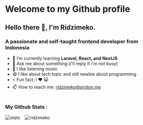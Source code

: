 <h1>Welcome to my Github profile</h1>

<h2>Hello there 👋, I'm Ridzimeko.</h2>
<h3>A passionate and self-taught frontend developer from Indonesia</h3>

- 🌱 I’m currently learning **Laravel, React, and NextJS**
- 💬 Ask me about something (i'll reply if i'm not busy)
- 🎵 I like listening music
- 😄 I like about tech topic and still newbie about programming
- ⚡ Fun fact: I ❤️ 😺 
- 📫 How to reach me: <a href="mailto:ridzimeko@proton.me">ridzimeko@proton.me</a> <br><br>

<p align="left">
  <h3>My Github Stats :</h3>
  <span>
    <img src="https://github-meko-stats.vercel.app/api?username=ridzimeko&show_icons=true&theme=transparent&include_all_commits=true" alt="stats" /> 
    &nbsp;&nbsp;
    <img src="https://github-meko-stats.vercel.app/api/top-langs?username=ridzimeko&show_icons=true&theme=transparent&locale=en&layout=compact&card_width=460" alt="ridzimeko" /> 
  </span>
</p>

